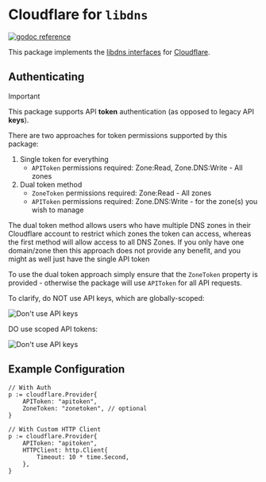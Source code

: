 Cloudflare for `libdns`
=======================

[![godoc reference](https://img.shields.io/badge/godoc-reference-blue.svg)](https://pkg.go.dev/github.com/libdns/cloudflare)

This package implements the [libdns interfaces](https://github.com/libdns/libdns) for [Cloudflare](https://www.cloudflare.com).

## Authenticating

> [!IMPORTANT]
> This package supports API **token** authentication (as opposed to legacy API **keys**).

There are two approaches for token permissions supported by this package: 
1. Single token for everything
    - `APIToken` permissions required: Zone:Read, Zone.DNS:Write - All zones
2. Dual token method
    - `ZoneToken` permissions required: Zone:Read - All zones
    - `APIToken` permissions required: Zone.DNS:Write - for the zone(s) you wish to manage

The dual token method allows users who have multiple DNS zones in their Cloudflare account to restrict which zones the token can access, whereas the first method will allow access to all DNS Zones.
If you only have one domain/zone then this approach does not provide any benefit, and you might as well just have the single API token

To use the dual token approach simply ensure that the `ZoneToken` property is provided - otherwise the package will use `APIToken` for all API requests.

To clarify, do NOT use API keys, which are globally-scoped:

![Don't use API keys](https://user-images.githubusercontent.com/1128849/81196485-556aca00-8f7c-11ea-9e13-c6a8a966f689.png)

DO use scoped API tokens:

![Don't use API keys](https://user-images.githubusercontent.com/1128849/81196503-5c91d800-8f7c-11ea-93cc-ad7d73420fab.png)

## Example Configuration

```golang
// With Auth
p := cloudflare.Provider{
    APIToken: "apitoken",
    ZoneToken: "zonetoken", // optional
}

// With Custom HTTP Client
p := cloudflare.Provider{
    APIToken: "apitoken",
    HTTPClient: http.Client{
        Timeout: 10 * time.Second,
    },
}
```
